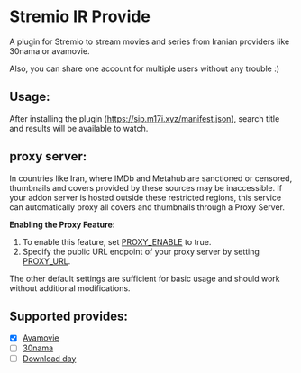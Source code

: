 # Stremio IR Provide
A plugin for Stremio to stream movies and series from Iranian providers like 30nama or avamovie. 

Also, you can share one account for multiple users without any trouble :)

## Usage:
After installing the plugin (https://sip.m17i.xyz/manifest.json), 
search title and results will be available to watch.

## proxy server:
In countries like Iran, where IMDb and Metahub are sanctioned or censored, thumbnails and covers provided by these sources may be inaccessible. If your addon server is hosted outside these restricted regions, this service can automatically proxy all covers and thumbnails through a Proxy Server.

**Enabling the Proxy Feature:**

1. To enable this feature, set [PROXY_ENABLE](./.env.example#L6) to true.
2. Specify the public URL endpoint of your proxy server by setting [PROXY_URL](./.env.example#L6).

The other default settings are sufficient for basic usage and should work without additional modifications.
## Supported provides:

- [x] [Avamovie](https://avamovie.shop)
- [ ] [30nama](https://30nama.com)
- [ ] [Download day](https://download-day.com/)
